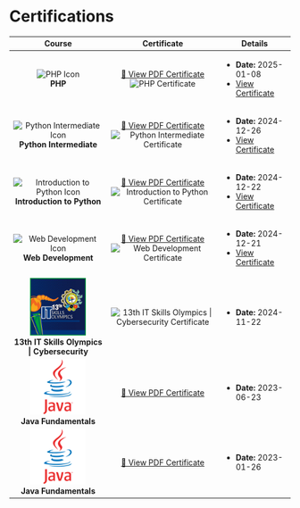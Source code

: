 # Certifications

<table>
  <thead>
    <tr>
      <th>Course</th>
      <th>Certificate</th>
      <th>Details</th>
    </tr>
  </thead>
  <tbody><tr>
      <td align="center"><img src="https://lecontent.sololearn.com/material-images/1018de70136d483ebc7a6f47efbc854a-5cd89a532f0d4e75a28bb81ad29fe1eb-1059.png" alt="PHP Icon" width="100"><br><strong>PHP</strong>
      </td>
      <td align="center"><a href="https://www.sololearn.com/Certificate/CC-ROD7Y54O/pdf/" target="_blank">📄 View PDF Certificate</a><br><img src="https://api2.sololearn.com/v2/certificates/CC-ROD7Y54O/image/png?t=638721412230894250" alt="PHP Certificate" width="450"></td>
      <td>
        <ul>
          <li><strong>Date:</strong> 2025-01-08</li><li><a href="https://www.sololearn.com/certificates/CC-ROD7Y54O" target="_blank">View Certificate</a></li></ul>
      </td>
    </tr><tr>
      <td align="center"><img src="https://lecontent.sololearn.com/material-images/9a27a3791a09456d99100e138afdda96-PythonIntermediate.png" alt="Python Intermediate Icon" width="100"><br><strong>Python Intermediate</strong>
      </td>
      <td align="center"><a href="https://www.sololearn.com/Certificate/CC-G1SRNCVY/pdf/" target="_blank">📄 View PDF Certificate</a><br><img src="https://api2.sololearn.com/v2/certificates/CC-G1SRNCVY/image/png?t=638707993882465630" alt="Python Intermediate Certificate" width="450"></td>
      <td>
        <ul>
          <li><strong>Date:</strong> 2024-12-26</li><li><a href="https://www.sololearn.com/certificates/CC-G1SRNCVY" target="_blank">View Certificate</a></li></ul>
      </td>
    </tr><tr>
      <td align="center"><img src="https://lecontent.sololearn.com/material-images/a0661e13ab5b47a5bc05dc171e14bd6d-python.png" alt="Introduction to Python Icon" width="100"><br><strong>Introduction to Python</strong>
      </td>
      <td align="center"><a href="https://www.sololearn.com/Certificate/CC-XMWWR7UR/pdf/" target="_blank">📄 View PDF Certificate</a><br><img src="https://api2.sololearn.com/v2/certificates/CC-XMWWR7UR/image/png?t=638705477326447710" alt="Introduction to Python Certificate" width="450"></td>
      <td>
        <ul>
          <li><strong>Date:</strong> 2024-12-22</li><li><a href="https://www.sololearn.com/certificates/CC-XMWWR7UR" target="_blank">View Certificate</a></li></ul>
      </td>
    </tr><tr>
      <td align="center"><img src="https://lecontent.sololearn.com/material-images/63851450a2054ee7a73e58c18b155340-Webdevelopment.png" alt="Web Development Icon" width="100"><br><strong>Web Development</strong>
      </td>
      <td align="center"><a href="https://www.sololearn.com/Certificate/CC-EETVZPT3/pdf/" target="_blank">📄 View PDF Certificate</a><br><img src="https://api2.sololearn.com/v2/certificates/CC-EETVZPT3/image/png?t=638703443291546260" alt="Web Development Certificate" width="450"></td>
      <td>
        <ul>
          <li><strong>Date:</strong> 2024-12-21</li><li><a href="https://www.sololearn.com/certificates/CC-EETVZPT3" target="_blank">View Certificate</a></li></ul>
      </td>
    </tr><tr>
      <td align="center"><img src="cert/icon/13thITSkillsOlympics.jpg" alt="13th IT Skills Olympics | Cybersecurity Icon" width="100"><br><strong>13th IT Skills Olympics | Cybersecurity</strong>
      </td>
      <td align="center"><img src="cert/certificates/13thITSkillsOlympics.png" alt="13th IT Skills Olympics | Cybersecurity Certificate" width="450"></td>
      <td>
        <ul>
          <li><strong>Date:</strong> 2024-11-22</li></ul>
      </td>
    </tr><tr>
      <td align="center"><img src="cert/icon/java_icon.png" alt="Java Fundamentals Icon" width="100"><br><strong>Java Fundamentals</strong>
      </td>
      <td align="center"><a href="cert/certificates/java_fundamentals2.pdf" target="_blank">📄 View PDF Certificate</a><br></td>
      <td>
        <ul>
          <li><strong>Date:</strong> 2023-06-23</li></ul>
      </td>
    </tr><tr>
      <td align="center"><img src="cert/icon/java_icon.png" alt="Java Fundamentals Icon" width="100"><br><strong>Java Fundamentals</strong>
      </td>
      <td align="center"><a href="cert/certificates/java_fundamentals1.pdf" target="_blank">📄 View PDF Certificate</a><br></td>
      <td>
        <ul>
          <li><strong>Date:</strong> 2023-01-26</li></ul>
      </td>
    </tr></tbody>
</table>